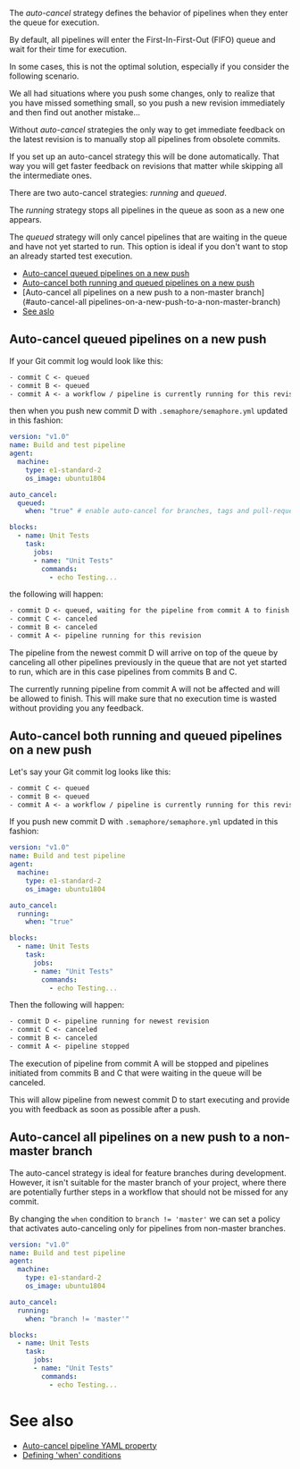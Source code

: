 The *auto-cancel* strategy defines the behavior of pipelines when they enter the
queue for execution.

By default, all pipelines will enter the First-In-First-Out (FIFO) queue and wait
for their time for execution.

In some cases, this is not the optimal solution, especially if you consider the
following scenario.

We all had situations where you push some changes, only to realize that you have
missed something small, so you push a new revision immediately and then find out
another mistake...

Without *auto-cancel* strategies the only way to get immediate feedback on the
latest revision is to manually stop all pipelines from obsolete commits.

If you set up an auto-cancel strategy this will be done automatically.
That way you will get faster feedback on revisions that matter while skipping
all the intermediate ones.

There are two auto-cancel strategies: *running* and *queued*.

The *running* strategy stops all pipelines in the queue as soon as a new one appears.

The *queued* strategy will only cancel pipelines that are waiting in the queue
and have not yet started to run.
This option is ideal if you don't want to stop an already started test execution.


- [Auto-cancel queued pipelines on a new push](#auto-cancel-queued-pipelines-on-a-new-push)
- [Auto-cancel both running and queued pipelines on a new push](#auto-cancel-both-running-and-queued-pipelines-on-a-new-push)
- [Auto-cancel all pipelines on a new push to a non-master branch](#auto-cancel-all pipelines-on-a-new-push-to-a-non-master-branch)
- [See aslo](#see-also)

## Auto-cancel queued pipelines on a new push

If your Git commit log would look like this:

``` txt
- commit C <- queued
- commit B <- queued
- commit A <- a workflow / pipeline is currently running for this revision
```
then when you push new commit D with `.semaphore/semaphore.yml` updated in this fashion:

``` yaml
version: "v1.0"
name: Build and test pipeline
agent:
  machine:
    type: e1-standard-2
    os_image: ubuntu1804

auto_cancel:
  queued:
    when: "true" # enable auto-cancel for branches, tags and pull-requests

blocks:
  - name: Unit Tests
    task:
      jobs:
      - name: "Unit Tests"
        commands:
          - echo Testing...
```

the following will happen:

``` txt
- commit D <- queued, waiting for the pipeline from commit A to finish
- commit C <- canceled
- commit B <- canceled
- commit A <- pipeline running for this revision
```

The pipeline from the newest commit D will arrive on top of the queue by canceling
all other pipelines previously in the queue that are not yet started to run, which
are in this case pipelines from commits B and C.

The currently running pipeline from commit A will not be affected and will be
allowed to finish.
This will make sure that no execution time is wasted without providing you any
feedback.

## Auto-cancel both running and queued pipelines on a new push

Let's say your Git commit log looks like this:

``` txt
- commit C <- queued
- commit B <- queued
- commit A <- a workflow / pipeline is currently running for this revision
```
If you push new commit D with `.semaphore/semaphore.yml` updated in this fashion:

``` yaml
version: "v1.0"
name: Build and test pipeline
agent:
  machine:
    type: e1-standard-2
    os_image: ubuntu1804

auto_cancel:
  running:
    when: "true"

blocks:
  - name: Unit Tests
    task:
      jobs:
      - name: "Unit Tests"
        commands:
          - echo Testing...
```

Then the following will happen:

``` txt
- commit D <- pipeline running for newest revision
- commit C <- canceled
- commit B <- canceled
- commit A <- pipeline stopped
```

The execution of pipeline from commit A will be stopped and pipelines initiated
from commits B and C that were waiting in the queue will be canceled.

This will allow pipeline from newest commit D to start executing and provide you
with feedback as soon as possible after a push.

## Auto-cancel all pipelines on a new push to a non-master branch

The auto-cancel strategy is ideal for feature branches during development.
However, it isn't suitable for the master branch of your project, where there are
potentially further steps in a workflow that should not be missed for any commit.

By changing the `when` condition to `branch != 'master'` we can set a policy
that activates auto-canceling only for pipelines from non-master branches.

``` yaml
version: "v1.0"
name: Build and test pipeline
agent:
  machine:
    type: e1-standard-2
    os_image: ubuntu1804

auto_cancel:
  running:
    when: "branch != 'master'"

blocks:
  - name: Unit Tests
    task:
      jobs:
      - name: "Unit Tests"
        commands:
          - echo Testing...
```

# See also

- [Auto-cancel pipeline YAML property](https://docs.semaphoreci.com/article/50-pipeline-yaml#auto\_cancel)
- [Defining 'when' conditions](https://docs.semaphoreci.com/article/142-conditions-reference)
